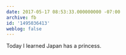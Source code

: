 ```yaml
---
date: 2017-05-17 08:53:33.000000000 -07:00
archive: fb
id: '1495036413'
weblog: false
---
```


Today I learned Japan has a princess.
